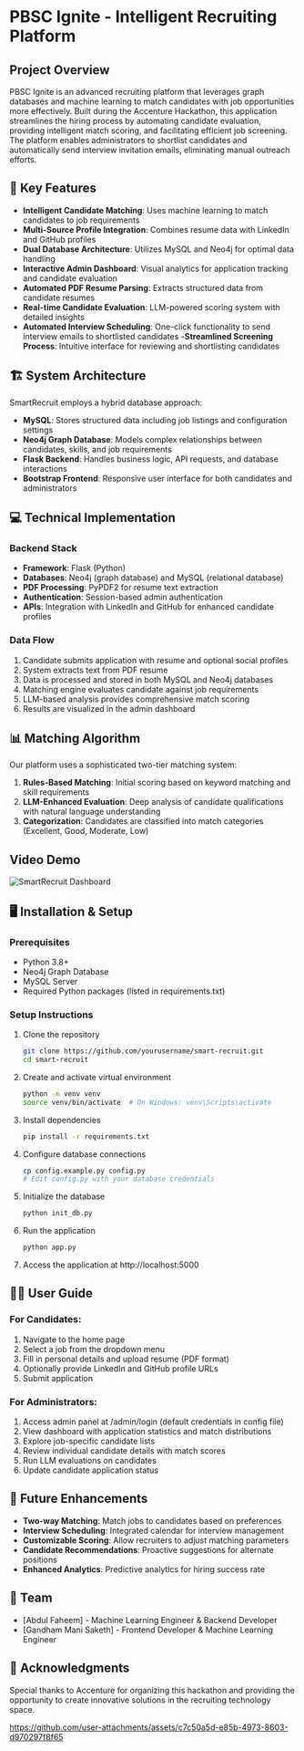 # PBSC Ignite - Intelligent Recruiting Platform

## Project Overview

PBSC Ignite is an advanced recruiting platform that leverages graph databases and machine learning to match candidates with job opportunities more effectively. Built during the Accenture Hackathon, this application streamlines the hiring process by automating candidate evaluation, providing intelligent match scoring, and facilitating efficient job screening. The platform enables administrators to shortlist candidates and automatically send interview invitation emails, eliminating manual outreach efforts.


## 🚀 Key Features

- **Intelligent Candidate Matching**: Uses machine learning to match candidates to job requirements
- **Multi-Source Profile Integration**: Combines resume data with LinkedIn and GitHub profiles
- **Dual Database Architecture**: Utilizes MySQL and Neo4j for optimal data handling
- **Interactive Admin Dashboard**: Visual analytics for application tracking and candidate evaluation
- **Automated PDF Resume Parsing**: Extracts structured data from candidate resumes
- **Real-time Candidate Evaluation**: LLM-powered scoring system with detailed insights
- **Automated Interview Scheduling**: One-click functionality to send interview emails to shortlisted candidates
-**Streamlined Screening Process**: Intuitive interface for reviewing and shortlisting candidates

## 🏗️ System Architecture

SmartRecruit employs a hybrid database approach:

- **MySQL**: Stores structured data including job listings and configuration settings
- **Neo4j Graph Database**: Models complex relationships between candidates, skills, and job requirements
- **Flask Backend**: Handles business logic, API requests, and database interactions
- **Bootstrap Frontend**: Responsive user interface for both candidates and administrators

## 💻 Technical Implementation

### Backend Stack
- **Framework**: Flask (Python)
- **Databases**: Neo4j (graph database) and MySQL (relational database)
- **PDF Processing**: PyPDF2 for resume text extraction
- **Authentication**: Session-based admin authentication
- **APIs**: Integration with LinkedIn and GitHub for enhanced candidate profiles

### Data Flow
1. Candidate submits application with resume and optional social profiles
2. System extracts text from PDF resume
3. Data is processed and stored in both MySQL and Neo4j databases
4. Matching engine evaluates candidate against job requirements
5. LLM-based analysis provides comprehensive match scoring
6. Results are visualized in the admin dashboard

## 📊 Matching Algorithm

Our platform uses a sophisticated two-tier matching system:

1. **Rules-Based Matching**: Initial scoring based on keyword matching and skill requirements
2. **LLM-Enhanced Evaluation**: Deep analysis of candidate qualifications with natural language understanding
3. **Categorization**: Candidates are classified into match categories (Excellent, Good, Moderate, Low)

## Video Demo
![SmartRecruit Dashboard](https://placeholder-for-dashboard-screenshot.png)
## 🖥️ Installation & Setup

### Prerequisites
- Python 3.8+
- Neo4j Graph Database
- MySQL Server
- Required Python packages (listed in requirements.txt)

### Setup Instructions

1. Clone the repository
   ```bash
   git clone https://github.com/yourusername/smart-recruit.git
   cd smart-recruit
   ```

2. Create and activate virtual environment
   ```bash
   python -m venv venv
   source venv/bin/activate  # On Windows: venv\Scripts\activate
   ```

3. Install dependencies
   ```bash
   pip install -r requirements.txt
   ```

4. Configure database connections
   ```bash
   cp config.example.py config.py
   # Edit config.py with your database credentials
   ```

5. Initialize the database
   ```bash
   python init_db.py
   ```

6. Run the application
   ```bash
   python app.py
   ```

7. Access the application at http://localhost:5000

## 👩‍💼 User Guide

### For Candidates:
1. Navigate to the home page
2. Select a job from the dropdown menu
3. Fill in personal details and upload resume (PDF format)
4. Optionally provide LinkedIn and GitHub profile URLs
5. Submit application

### For Administrators:
1. Access admin panel at /admin/login (default credentials in config file)
2. View dashboard with application statistics and match distributions
3. Explore job-specific candidate lists
4. Review individual candidate details with match scores
5. Run LLM evaluations on candidates
6. Update candidate application status

## 🔮 Future Enhancements

- **Two-way Matching**: Match jobs to candidates based on preferences
- **Interview Scheduling**: Integrated calendar for interview management
- **Customizable Scoring**: Allow recruiters to adjust matching parameters
- **Candidate Recommendations**: Proactive suggestions for alternate positions
- **Enhanced Analytics**: Predictive analytics for hiring success rate

## 👥 Team

- [Abdul Faheem] - Machine Learning Engineer & Backend Developer 
- [Gandham Mani Saketh] - Frontend Developer & Machine Learning Engineer


## 🙏 Acknowledgments

Special thanks to Accenture for organizing this hackathon and providing the opportunity to create innovative solutions in the recruiting technology space.



https://github.com/user-attachments/assets/c7c50a5d-e85b-4973-8603-d970297f8f65

